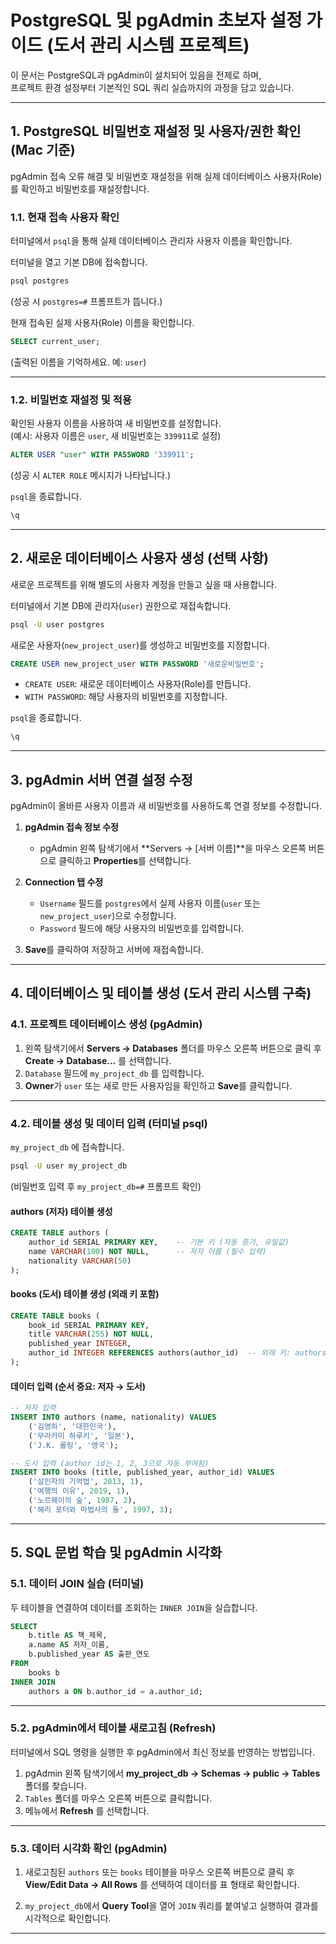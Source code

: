 # PostgreSQL 및 pgAdmin 초보자 설정 가이드 (도서 관리 시스템 프로젝트)

이 문서는 PostgreSQL과 pgAdmin이 설치되어 있음을 전제로 하며,  
프로젝트 환경 설정부터 기본적인 SQL 쿼리 실습까지의 과정을 담고 있습니다.

---

## 1. PostgreSQL 비밀번호 재설정 및 사용자/권한 확인 (Mac 기준)

pgAdmin 접속 오류 해결 및 비밀번호 재설정을 위해 실제 데이터베이스 사용자(Role)를 확인하고 비밀번호를 재설정합니다.

### 1.1. 현재 접속 사용자 확인

터미널에서 `psql`을 통해 실제 데이터베이스 관리자 사용자 이름을 확인합니다.

터미널을 열고 기본 DB에 접속합니다.

```bash
psql postgres
```

(성공 시 `postgres=#` 프롬프트가 뜹니다.)

현재 접속된 실제 사용자(Role) 이름을 확인합니다.

```sql
SELECT current_user;
```

(출력된 이름을 기억하세요. 예: `user`)

---

### 1.2. 비밀번호 재설정 및 적용

확인된 사용자 이름을 사용하여 새 비밀번호를 설정합니다.  
(예시: 사용자 이름은 `user`, 새 비밀번호는 `339911`로 설정)

```sql
ALTER USER "user" WITH PASSWORD '339911';
```

(성공 시 `ALTER ROLE` 메시지가 나타납니다.)

`psql`을 종료합니다.

```sql
\q
```

---

## 2. 새로운 데이터베이스 사용자 생성 (선택 사항)

새로운 프로젝트를 위해 별도의 사용자 계정을 만들고 싶을 때 사용합니다.

터미널에서 기본 DB에 관리자(`user`) 권한으로 재접속합니다.

```bash
psql -U user postgres
```

새로운 사용자(`new_project_user`)를 생성하고 비밀번호를 지정합니다.

```sql
CREATE USER new_project_user WITH PASSWORD '새로운비밀번호';
```

- `CREATE USER`: 새로운 데이터베이스 사용자(Role)를 만듭니다.  
- `WITH PASSWORD`: 해당 사용자의 비밀번호를 지정합니다.

`psql`을 종료합니다.

```sql
\q
```

---

## 3. pgAdmin 서버 연결 설정 수정

pgAdmin이 올바른 사용자 이름과 새 비밀번호를 사용하도록 연결 정보를 수정합니다.

1. **pgAdmin 접속 정보 수정**  
   - pgAdmin 왼쪽 탐색기에서 **Servers → [서버 이름]**을 마우스 오른쪽 버튼으로 클릭하고 **Properties**를 선택합니다.

2. **Connection 탭 수정**
   - `Username` 필드를 `postgres`에서 실제 사용자 이름(`user` 또는 `new_project_user`)으로 수정합니다.
   - `Password` 필드에 해당 사용자의 비밀번호를 입력합니다.

3. **Save**를 클릭하여 저장하고 서버에 재접속합니다.

---

## 4. 데이터베이스 및 테이블 생성 (도서 관리 시스템 구축)

### 4.1. 프로젝트 데이터베이스 생성 (pgAdmin)

1. 왼쪽 탐색기에서 **Servers → Databases** 폴더를 마우스 오른쪽 버튼으로 클릭 후  
   **Create → Database...** 를 선택합니다.
2. `Database` 필드에 `my_project_db` 를 입력합니다.
3. **Owner**가 `user` 또는 새로 만든 사용자임을 확인하고 **Save**를 클릭합니다.

---

### 4.2. 테이블 생성 및 데이터 입력 (터미널 psql)

`my_project_db` 에 접속합니다.

```bash
psql -U user my_project_db
```

(비밀번호 입력 후 `my_project_db=#` 프롬프트 확인)

#### authors (저자) 테이블 생성

```sql
CREATE TABLE authors (
    author_id SERIAL PRIMARY KEY,    -- 기본 키 (자동 증가, 유일값)
    name VARCHAR(100) NOT NULL,      -- 저자 이름 (필수 입력)
    nationality VARCHAR(50)
);
```

#### books (도서) 테이블 생성 (외래 키 포함)

```sql
CREATE TABLE books (
    book_id SERIAL PRIMARY KEY,
    title VARCHAR(255) NOT NULL,
    published_year INTEGER,
    author_id INTEGER REFERENCES authors(author_id)  -- 외래 키: authors 테이블과 연결
);
```

#### 데이터 입력 (순서 중요: 저자 → 도서)

```sql
-- 저자 입력
INSERT INTO authors (name, nationality) VALUES
    ('김영하', '대한민국'),
    ('무라카미 하루키', '일본'),
    ('J.K. 롤링', '영국');

-- 도서 입력 (author_id는 1, 2, 3으로 자동 부여됨)
INSERT INTO books (title, published_year, author_id) VALUES
    ('살인자의 기억법', 2013, 1),
    ('여행의 이유', 2019, 1),
    ('노르웨이의 숲', 1987, 2),
    ('해리 포터와 마법사의 돌', 1997, 3);
```

---

## 5. SQL 문법 학습 및 pgAdmin 시각화

### 5.1. 데이터 JOIN 실습 (터미널)

두 테이블을 연결하여 데이터를 조회하는 `INNER JOIN`을 실습합니다.

```sql
SELECT
    b.title AS 책_제목,
    a.name AS 저자_이름,
    b.published_year AS 출판_연도
FROM
    books b
INNER JOIN
    authors a ON b.author_id = a.author_id;
```

---

### 5.2. pgAdmin에서 테이블 새로고침 (Refresh)

터미널에서 SQL 명령을 실행한 후 pgAdmin에서 최신 정보를 반영하는 방법입니다.

1. pgAdmin 왼쪽 탐색기에서 **my_project_db → Schemas → public → Tables** 폴더를 찾습니다.  
2. `Tables` 폴더를 마우스 오른쪽 버튼으로 클릭합니다.  
3. 메뉴에서 **Refresh** 를 선택합니다.

---

### 5.3. 데이터 시각화 확인 (pgAdmin)

1. 새로고침된 `authors` 또는 `books` 테이블을 마우스 오른쪽 버튼으로 클릭 후  
   **View/Edit Data → All Rows** 를 선택하여 데이터를 표 형태로 확인합니다.

2. `my_project_db`에서 **Query Tool**을 열어 `JOIN` 쿼리를 붙여넣고 실행하여 결과를 시각적으로 확인합니다.

---
